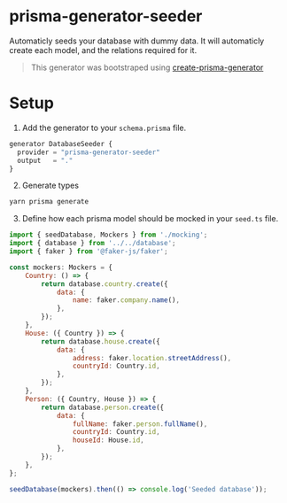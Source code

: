 # prisma-generator-seeder

Automaticly seeds your database with dummy data. It will automaticly create each model, and the relations required for
it.

> This generator was bootstraped using
> [create-prisma-generator](https://github.com/YassinEldeeb/create-prisma-generator)

# Setup

1. Add the generator to your `schema.prisma` file.

```javascript
generator DatabaseSeeder {
  provider = "prisma-generator-seeder"
  output   = "."
}
```

2. Generate types

```sh
yarn prisma generate
```

3. Define how each prisma model should be mocked in your `seed.ts` file.

```javascript
import { seedDatabase, Mockers } from './mocking';
import { database } from '../../database';
import { faker } from '@faker-js/faker';

const mockers: Mockers = {
	Country: () => {
		return database.country.create({
			data: {
				name: faker.company.name(),
			},
		});
	},
	House: ({ Country }) => {
		return database.house.create({
			data: {
				address: faker.location.streetAddress(),
				countryId: Country.id,
			},
		});
	},
	Person: ({ Country, House }) => {
		return database.person.create({
			data: {
				fullName: faker.person.fullName(),
				countryId: Country.id,
				houseId: House.id,
			},
		});
	},
};

seedDatabase(mockers).then(() => console.log('Seeded database'));
```
